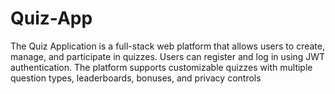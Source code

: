 # Quiz-App
The Quiz Application is a full-stack web platform that allows users to create, manage, and participate in quizzes. Users can register and log in using JWT authentication. The platform supports customizable quizzes with multiple question types, leaderboards, bonuses, and privacy controls
